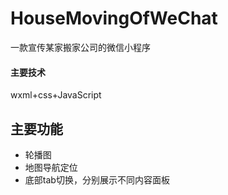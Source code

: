 # HouseMovingOfWeChat
一款宣传某家搬家公司的微信小程序

#### 主要技术
wxml+css+JavaScript

## 主要功能
- 轮播图
- 地图导航定位
- 底部tab切换，分别展示不同内容面板
